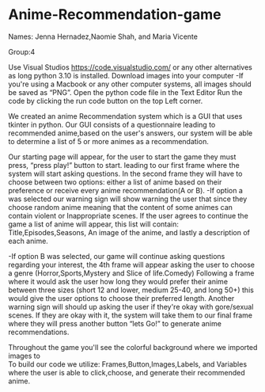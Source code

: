 # Anime-Recommendation-game
Names: Jenna Hernadez,Naomie Shah, and Maria Vicente

Group:4


Use Visual Studios https://code.visualstudio.com/ or any other alternatives as long python 3.10 is installed.
Download  images into your computer
 -If you're using a Macbook or any other computer systems, all images should be saved as “PNG”.
Open the python code file in the Text Editor
Run the code by clicking the run code button on the top Left corner.

 We created an anime Recommendation system which is a GUI that uses tkinter in python.
Our GUI consists of a questionnaire leading to recommended anime,based on the user's answers, our system will be able to determine a list of 5 or more animes as a recommendation. 

Our starting page will appear, for the user to start the game they must press, “press play!” button to start. leading to our first frame where the system will start asking questions. In the second frame they will have to choose  between two options: either a list of anime based on their preference or receive every anime recommendation(A or B).
-If option a was selected our warning sign will show warning the user that since they choose  random anime meaning that the content of some animes can contain  violent  or Inappropriate scenes. If the user agrees to continue the game a list of anime will appear, this list will contain: Title,Episodes,Seasons, An image of the anime, and lastly a description of each anime.

-If option B was selected, our game will continue asking questions regarding your interest, the 4th frame will appear asking the user to choose a genre
(Horror,Sports,Mystery and Slice of life.Comedy) 
Following a  frame where it would ask the user how long they would prefer their anime between three sizes (short 12 and lower, medium 25-40, and long 50+) this would give the user options to choose their preferred length.
Another warning sign will should up asking the user if they're okay with gore/sexual scenes. If they are okay with it, the system will take them to our final frame where they will press another button “lets Go!” to generate anime recommendations.

Throughout the game you'll see the colorful background where we imported images to  
To build our code we utilize: Frames,Button,Images,Labels, and Variables where the user is able to click,choose, and generate their recommended anime.


